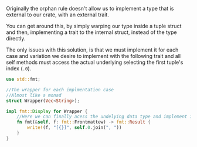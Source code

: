 Originally the orphan rule doesn't allow us to implement a type that is external to our crate, with an external trait. 

You can get around this, by simply warping our type inside a tuple struct and then, implementing a trait to the internal struct, instead of the type directly. 

The only issues with this solution, is that we must implement it for each case and variation we desire to implement with the following trait and all self methods must access the actual underlying selecting the first tuple's index (``.0``).

```rust 
use std::fmt;

//The wrapper for each implmentation case
//Almost like a monad
struct Wrapper(Vec<String>);

impl fmt::Display for Wrapper {
	//Here we can finally acess the undelying data type and implement it
	fn fmt(&self, f: fmt::Frontmattew) -> fmt::Result {
		write!(f, "[{}]", self.0.join(", "))
	}
}

```